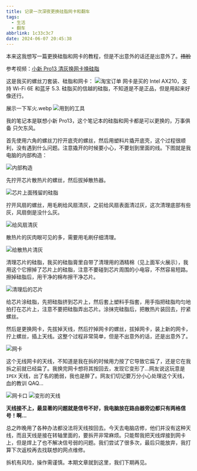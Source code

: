 ```yaml
---
title: 记录一次深夜更换硅脂网卡和翻车
tags:
  - 生活
  - 翻车
abbrlink: 1c33c3c7
date: 2024-06-07 20:45:38
---
```


本来这我想写一篇更换硅脂和网卡的教程，但是不出意外的话还是出意外了。~~捂脸~~

参考视频：[小新 Pro13 清灰换网卡换硅脂](https://www.bilibili.com/video/BV1F3411n7S3/)

这是我买的螺丝刀套装、硅脂和网卡：
![淘宝订单](https://pic4.zhimg.com/80/v2-9fbf586bea9eb44b7460397760a3e76f_1440w.webp)
网卡是买的 Intel AX210，支持 Wi-Fi 6E 和蓝牙 5.3. 硅脂买的信越的硅脂，不知道是不是正品，但是用起来好像还行。

展示一下军火.webp
![用到的工具](https://pic2.zhimg.com/80/v2-ea1c5184b8b5a5b7b60b6d2230d8b70d_1440w.webp)

我的笔记本是联想小新 Pro13，这个笔记本的硅脂和网卡都是可以更换的，万事俱备 只欠东风。

首先使用六角的螺丝刀拧开底壳的螺丝，然后用塑料片撬开底壳，这个过程很顺利，没有遇到什么问题。注意撬开的时候要小心，不要划到里面的线。下图就是我电脑的内部构造：

![内部构造](https://pic2.zhimg.com/80/v2-58b030c4761410372fbb7d7c77bbea05_1440w.webp)

先拧开芯片散热片的螺丝，然后拔掉散热器。

![芯片上面残留的硅脂](https://pic4.zhimg.com/80/v2-2c08dec204c388d3b82d229d6f6c1bfb_1440w.webp)

拧开风扇的螺丝，用毛刷给风扇清灰，之前给风扇表面清过灰，这次清理底部有些灰，风扇倒是没什么灰。

![给风扇清灰](https://pic1.zhimg.com/80/v2-11ef0b3018da299262c1a59c7363643c_1440w.webp)

散热片的灰肉眼可见的多，需要用毛刷仔细清理。

![给散热片清灰](https://pic3.zhimg.com/80/v2-ee7f3ff62f0d1b35a301e6a35ec3a10e_1440w.webp)

清理芯片的硅脂，我买的硅脂膏里自带了清理用的酒精棉（见上面军火展示），我用这个它擦掉了芯片上的硅脂，注意不要碰到芯片周围的小电容，不然容易短路。擦掉硅脂后，用干净的棉布擦干净芯片。

![清理后的芯片](https://pic3.zhimg.com/80/v2-080c8c49b0afd587f964a3ce5f7c04f2_1440w.webp)

给芯片涂硅脂，先把硅脂挤到芯片上，然后套上塑料手指套，用手指把硅脂均匀地拍打在芯片上，注意不要把硅脂弄出芯片。涂抹完硅脂后，把散热片装回去，拧紧螺丝。

然后是更换网卡，先拔掉天线，然后拧掉网卡的螺丝，拔掉网卡，装上新的网卡，拧上螺丝，插上天线。这整个过程非常简单，但是不出意外的话，还是出意外了。

![网卡](https://pic1.zhimg.com/80/v2-654a48bdd8a43b24c414783c1ea0e2bc_1440w.webp)

这个无线网卡的天线，不知道是我在拆的时候用力按了它导致它扁了，还是它在我拆之前就已经扁了。我换完网卡想将其按回去，发现它变形了...网友说这玩意是 `IPEX` 天线，出了名的脆弱，我也是醉了。网友们切记要万分小心处理这个天线，血的教训 QAQ...

![网卡口](https://pic3.zhimg.com/80/v2-bcf94d194cfc2e669f7cc6f00746b2de_1440w.webp)
![变形的天线](https://pic1.zhimg.com/80/v2-8ced1e9d01d79a858ac63aa0675f54fc_1440w.webp)

**天线接不上，最显著的问题就是信号不好，我电脑放在路由器旁边都只有两格信号！啊...**

总之昨晚用了各种办法都没法将天线按回去。今天去电脑店修，他们并没有这种天线，而且天线是接在转轴里面的，要拆开非常麻烦。只能帮我把天线焊接到网卡上，但是焊上了也不解决信号弱的问题。我们尝试了很多次，最后只能放弃，我打算下次返校再去找联想的网点维修。

拆机有风险，操作需谨慎。本期文章就到这里，我们下期再见。
